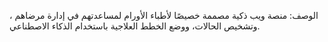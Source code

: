 الوصف: منصة ويب ذكية مصممة خصيصًا لأطباء الأورام لمساعدتهم في إدارة مرضاهم
، وتشخيص الحالات، ووضع الخطط العلاجية باستخدام الذكاء الاصطناعي.
